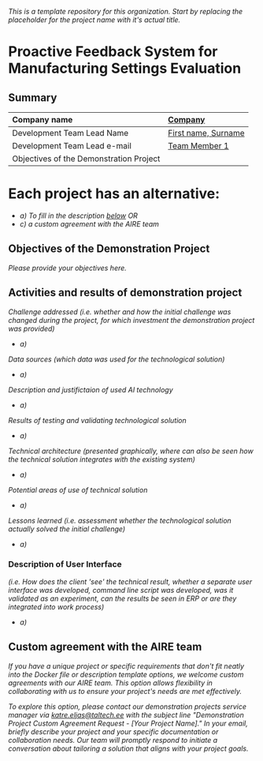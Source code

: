 *This is a template repository for this organization. Start by replacing the placeholder for the project name with it's actual title.*

# Proactive Feedback System for Manufacturing Settings Evaluation
## Summary

| Company name | [Company](https://website.link) |
| :--- | :--- |
| Development Team Lead Name | [First name, Surname](https://profile.link) |
| Development Team Lead e-mail | [Team Member 1](https://profile.link) |
| Objectives of the Demonstration Project |  |

# Each project has an alternative:

- *a) To fill in the description [below](https://github.com/ai-robotics-estonia/_project_template_/edit/main/README.md#implementation-details)*
*OR*
- *c) a custom agreement with the AIRE team*

## Objectives of the Demonstration Project
*Please provide your objectives here.*

## Activities and results of demonstration project
*Challenge addressed (i.e. whether and how the initial challenge was changed during the project, for which investment the demonstration project was provided)*
-  *a)*

*Data sources (which data was used for the technological solution)*
-  *a)*

*Description and justifictaion of used AI technology*
-  *a)*

*Results of testing and validating technological solution*
-  *a)*

*Technical architecture (presented graphically, where can also be seen how the technical solution integrates with the existing system)*
-  *a)*

*Potential areas of use of technical solution*
-  *a)*

*Lessons learned (i.e. assessment whether the technological solution actually solved the initial challenge)*
-  *a)*

### Description of User Interface 
*(i.e. How does the client 'see' the technical result, whether a separate user interface was developed, command line script was developed, was it validated as an experiment, can the results be seen in ERP or are they integrated into work process)*
-  *a)*


## Custom agreement with the AIRE team

*If you have a unique project or specific requirements that don't fit neatly into the Docker file or description template options, we welcome custom agreements with our AIRE team. This option allows flexibility in collaborating with us to ensure your project's needs are met effectively.*

*To explore this option, please contact our demonstration projects service manager via katre.eljas@taltech.ee with the subject line "Demonstration Project Custom Agreement Request - [Your Project Name]." In your email, briefly describe your project and your specific documentation or collaboration needs. Our team will promptly respond to initiate a conversation about tailoring a solution that aligns with your project goals.*


